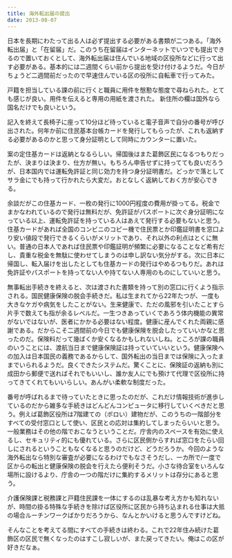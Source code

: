```yaml
---
title: 海外転出届の提出
date: 2013-08-07
---
```


日本を長期にわたって出る人は必ず提出する必要がある書類が二つある。「海外転出届」と「在留届」だ。このうち在留届はインターネットでいつでも提出できるので置いておくとして、海外転出届は住んでいる地域の区役所などに行って出す必要がある。基本的には二週間くらい前から提出を受け付けるようだ。今日がちょうど二週間前だったので早速住んでいる区の役所に自転車で行ってみた。

戸籍を担当している課の前に行くと職員に用件を慇懃な態度で尋ねられた。とても感じが良い。用件を伝えると専用の用紙を渡された。
新住所の欄は国外なら国名だけでも良いという。

記入を終えて長椅子に座って10分ほど待っていると電子音声で自分の番号が呼び出された。何年か前に住民基本台帳カードを発行してもらったが、これも返納する必要があるのかと思って身分証明として同時にカウンターに置いた。

案の定住基カードは返納となるらしい。帰国後はまた葛飾区民になるつもりだったが、決まりは決まり、仕方が無い。もちろん申告せずに持ってても良いだろうが、日本国内では運転免許証と同じ効力を持つ身分証明書だ。どっかで落としてサラ金にでも持って行かれたら大変だ。おとなしく返納しておく方が安心できる。

余談だがこの住基カード、一枚の発行に1000円程度の費用が掛ってる。税金でまかなわれているので発行は無料だが、免許証がパスポートに次ぐ身分証明になっている以上、運転免許証を持っている人はあえて発行する必要もないと思う。住基カードがあれば全国のコンビニのコピー機で住民票とか印鑑証明書を窓口より安い値段で発行できるくらいがメリットであり、それ以外の利点はとくに無い。普通の日本人であれば住民票や印鑑証明が頻繁に必要になることなど希有だし、貴重な税金を無駄に使わせてしまうのは申し訳ない気分がする。次に日本に帰国し、転入届けを出したとしても住基カードの発行はやめるつもりだ。あれは免許証やパスポートを持ってない人や持てない人専用のものにしていいと思う。


無事転出手続きを終えると、次は渡された書類を持って別の窓口に行くよう指示される。国民健康保険の脱会手続きだ。私は生まれてから22年たつが、一度も大きなケガや病気をしたことがない。生来健康で、ただの風邪を引いたことすら片手で数えても指が余るレベルだ。一生つきあっていくであろう体内機能の異常がないではないが、医者にかかる必要はない程度。健康に産んでくれた両親に感謝である。だからこそ二週間前の今日でも健康保険を脱会したっていいかなと思ったのだ。保険料だって幾ばくか安くなるかもしれないしね。ところが課の職員のいうことには、渡航当日まで健康保険証は持っていていいという。健康保険への加入は日本国民の義務であるからして、国外転出の当日までは保険に入ったままでいられるようだ。良くできたシステムだ。驚くことに、保険証の返納も別に成田から郵便で送ればそれでもいいし、誰か友人にでも預けて代理で区役所に持ってきてくれてもいいらしい。あんがい柔軟な制度だった。

番号が呼ばれるまで待っていたときに思ったのだが、これだけ情報技術が進歩しているのだから雑多な手続きはどんどんコンピュータに移行していくべきだと思う。例えば葛飾区役所は7階建ての（ボロい）建物だが、このうちの一階部分をすべての受付窓口として使い、区民との応対は集約してしまったらいいと思う。一般業務はその他の階でおこなうということだ。庁舎内のスペースを有効に使えるし、セキュリティ的にも優れている。さらに区民側からすれば窓口をたらい回しにされるということもなくなると思うのだけど、どうだろうか。今回のような海外転出なら特別な審査が必要になるわけでもなさそうだし、一カ所で/一度で区からの転出と健康保険の脱会を行えたら便利そうだ。小さな待合室をいろんな場所に設けるより、庁舎の一つの階だけに集約するメリットは存分にあると思う。

介護保険課と税務課と戸籍住民課を一体にするのは乱暴な考え方かも知れないが、時間の掛る特殊な手続きを除けば区役所に区民から持ち込まれる仕事は大抵の場合ルーチンワークばかりだろうから、なんとかいけると思うんですけどね。


そんなことを考えてる間にすべての手続きは終わる。これで22年住み続けた葛飾区の区民で無くなったのはすこし寂しいが、また戻ってきたい。俺はこの区が好きだなぁ。
